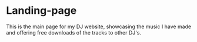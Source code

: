 # Landing-page

This is the main page for my DJ website, showcasing the music I have made and offering free downloads of the tracks to other DJ's.
